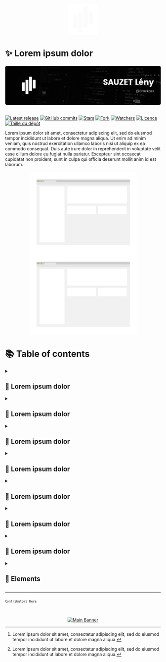 <div align="center">
  <picture>
  <source media="(prefers-color-scheme: dark)" srcset="https://github.com/Drackass/Drackass/blob/main/icon-light.png">
  <source media="(prefers-color-scheme: light)" srcset="https://github.com/Drackass/Drackass/blob/main/icon-dark.png">
  <img alt="Main Banner" src="https://github.com/Drackass/Drackass/blob/main/icon-light.png" width="100px">
  </picture>
</div>

# ✨ Lorem ipsum dolor
### 

<picture>
  <source media="(prefers-color-scheme: dark)" srcset="https://github.com/Drackass/Drackass/blob/main/banner-dark.png">
  <source media="(prefers-color-scheme: light)" srcset="https://github.com/Drackass/Drackass/blob/main/banner-light.png">
  <img alt="Main Banner" src="https://github.com/Drackass/Drackass/blob/main/banner-dark.png">
</picture>

</br>
</br>

[![Latest release](https://img.shields.io/github/v/release/Drackass/Hello-World?label=Latest%20release&style=social)](https://github.com/Drackass/Readme-Template/releases/tag/v1.5.0)
[![GitHub commits](https://img.shields.io/github/commits-since/Drackass/Hello-World/v1.5.0.svg?style=social)](https://GitHub.com/Drackass/Readme-Template/commit/)
[![Stars](https://img.shields.io/github/stars/Drackass/Hello-World?style=social)](https://github.com/Drackass/Readme-Template/stargazers)
[![Fork](https://img.shields.io/github/forks/Drackass/Hello-World?style=social)](https://github.com/Drackass/Readme-Template/network/members)
[![Watchers](https://img.shields.io/github/watchers/Drackass/Hello-World?style=social)](https://github.com/Drackass/Readme-Template/watchers)
[![Licence](https://img.shields.io/github/license/Drackass/Hello-World?style=social)](https://github.com/Drackass/Readme-Template/blob/main/LICENSE)
[![Taille du dépôt](https://img.shields.io/github/repo-size/Drackass/Hello-World?style=social)](https://github.com/Drackass/Readme-Template)

Lorem ipsum dolor sit amet, consectetur adipiscing elit, sed do eiusmod tempor incididunt ut labore et dolore magna aliqua. Ut enim ad minim veniam, quis nostrud exercitation ullamco laboris nisi ut aliquip ex ea commodo consequat. Duis aute irure dolor in reprehenderit in voluptate velit esse cillum dolore eu fugiat nulla pariatur. Excepteur sint occaecat cupidatat non proident, sunt in culpa qui officia deserunt mollit anim id est laborum.
<div align="center">
  <img alt="Main Banner" src="https://github.com/Drackass/Readme-Template/blob/main/empty.png" width="350px">
  <img alt="Main Banner" src="https://github.com/Drackass/Readme-Template/blob/main/empty.png" width="350px">
</div>

# 📚 Table of contents
<details>
<summary><h2>📕 Lorem ipsum dolor</h2></summary>
<br/>

> ### 🔎 Sub-summary
> 1. [Part A](#-Part-A)
> 2. [Part B](#-Part-B)
> 3. [Part C](#-Part-C)
>    
> <br/>
>
> ### 📌 Part A
>
> Lorem ipsum dolor sit amet, consectetur adipiscing elit, sed do eiusmod tempor incididunt ut labore et dolore magna aliqua. Ut enim ad minim veniam, quis nostrud exercitation ullamco laboris nisi ut aliquip ex ea commodo consequat. Duis aute irure dolor in reprehenderit in voluptate velit esse cillum dolore eu fugiat nulla pariatur. Excepteur sint occaecat cupidatat non proident, sunt in culpa qui officia deserunt mollit anim id est laborum.
> 
> <div align="center">
>   <img alt="Main Banner" src="https://github.com/Drackass/Readme-Template/blob/main/empty.png" width="350px">
> </div>
>
> ### 📌 Part B
> 
> Lorem ipsum dolor sit amet, consectetur adipiscing elit, sed do eiusmod tempor incididunt ut labore et dolore magna aliqua. Ut enim ad minim veniam, quis nostrud exercitation ullamco laboris nisi ut aliquip ex ea commodo consequat. Duis aute irure dolor in reprehenderit in voluptate velit esse cillum dolore eu fugiat nulla pariatur. Excepteur sint occaecat cupidatat non proident, sunt in culpa qui officia deserunt mollit anim id est laborum.
>
> <div align="center">
>   <img alt="Main Banner" src="https://github.com/Drackass/Readme-Template/blob/main/empty.png" width="350px">
>   <img alt="Main Banner" src="https://github.com/Drackass/Readme-Template/blob/main/empty.png" width="350px">
> </div>
>
> ### 📌 Part C
> 
> Lorem ipsum dolor sit amet, consectetur adipiscing elit, sed do eiusmod tempor incididunt ut labore et dolore magna aliqua. Ut enim ad minim veniam, quis nostrud exercitation ullamco laboris nisi ut aliquip ex ea commodo consequat. Duis aute irure dolor in reprehenderit in voluptate velit esse cillum dolore eu fugiat nulla pariatur. Excepteur sint occaecat cupidatat non proident, sunt in culpa qui officia deserunt mollit anim id est laborum.
>
> <div align="center">
>   <img alt="Main Banner" src="https://github.com/Drackass/Readme-Template/blob/main/empty.png" width="350px">
>   <img alt="Main Banner" src="https://github.com/Drackass/Readme-Template/blob/main/empty.png" width="350px">
>   <img alt="Main Banner" src="https://github.com/Drackass/Readme-Template/blob/main/empty.png" width="350px">
> </div>

</details>

<details>
<summary><h2>📗 Lorem ipsum dolor</h2></summary>
<br/>

> 📗

</details>

<details>
<summary><h2>📘 Lorem ipsum dolor</h2></summary>
<br/>

> 📘

</details>

<details>
<summary><h2>📙 Lorem ipsum dolor</h2></summary>
<br/>

> 📙

</details>

<details>
<summary><h2>📓 Lorem ipsum dolor</h2></summary>
<br/>

> 📓

</details>

<details>
<summary><h2>📒 Lorem ipsum dolor</h2></summary>
<br/>

> 📒

</details>

<details>
<summary><h2>📔 Lorem ipsum dolor</h2></summary>
<br/>
  
> 📔

</details>

<details>
<summary><h2>📃 Elements</h2></summary>
<br/>

```bash
# git initialization
$ git init

```

> * **Gras**
> * *Italique*
> * ~~Barré~~
> * [Special Link](https://example.com).
> * `#ffffff`

> 1. Lorem
> 2. Lorem
> 3. Lorem

> * Lorem
> * Lorem
> * Lorem
>   * Lorem
>     * Lorem

> 💡 **Tips**
> Lorem ipsum dolor sit amet, consectetur adipiscing elit, sed do eiusmod tempor incididunt ut labore et dolore magna aliqua.

> **Note**
> Lorem ipsum dolor sit amet, consectetur adipiscing elit, sed do eiusmod tempor incididunt ut labore et dolore magna aliqua.

> **Warning**
> Lorem ipsum dolor sit amet, consectetur adipiscing elit, sed do eiusmod tempor incididunt ut labore et dolore magna aliqua.

> Lorem[^1] ipsum[^2]

> | Lorem | Ipsum|
> |:---| :---:|
> | Lorem   | ✅ |
> | Lorem   | ❌ |
> | Lorem   | ⚠️ |
> | Lorem   | ℹ️ |

</details>

---

<sub>`Contributors Here`</sub>

</br>

<p align="center"><a href="https://github.com/Drackass/Hello-World#readme-top" align="center"><img alt="Main Banner" src="https://static.vecteezy.com/system/resources/previews/011/893/855/original/neumorphic-up-arrow-icon-neumorphism-ui-button-free-png.png" width="50px"></a></p>

[^1]:
    Lorem ipsum dolor sit amet, consectetur adipiscing elit, sed do eiusmod tempor incididunt ut labore et dolore magna aliqua.

[^2]:
    Lorem ipsum dolor sit amet, consectetur adipiscing elit, sed do eiusmod tempor incididunt ut labore et dolore magna aliqua.
